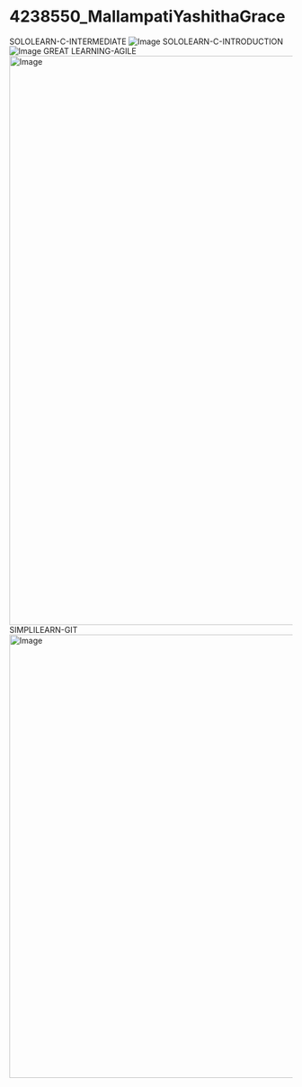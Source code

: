 # 4238550_MallampatiYashithaGrace
SOLOLEARN-C-INTERMEDIATE
![Image](https://github.com/user-attachments/assets/3777951b-1ea9-46c3-a208-2d8104d7b228)
SOLOLEARN-C-INTRODUCTION
![Image](https://github.com/user-attachments/assets/54269ece-40d4-4906-bc1c-bab95fddc2e7)
GREAT LEARNING-AGILE
<img width="1920" height="1013" alt="Image" src="https://github.com/user-attachments/assets/ab6966f0-96b4-40ed-82c7-4d0cd1880cb4" />
SIMPLILEARN-GIT
<img width="1114" height="789" alt="Image" src="https://github.com/user-attachments/assets/3c86fdcc-d645-48d4-9c7b-bd1a01fb9f46" />

